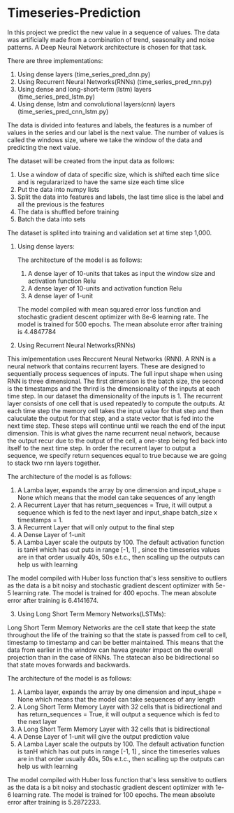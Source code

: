 # Timeseries-Prediction
In this project we predict the new value in  a sequence of values. The data was artificially made from a combination of trend, seasonality and noise patterns. A Deep Neural Network architecture is chosen for that  task.   

There are three implementations:   
1. Using dense layers  (time_series_pred_dnn.py)
2. Using Recurrent Neural Networks(RNNs)  (time_series_pred_rnn.py)
2. Using dense and long-short-term (lstm) layers  (time_series_pred_lstm.py)
3. Using dense, lstm and convolutional layers(cnn) layers  (time_series_pred_cnn_lstm.py)

The data is divided into features and labels, the features is a number of values in the series and our label is the next value. The number of values is called the windows size, where we take the window of the data and predicting the next value.

The dataset will be created from the input data as follows:  
1. Use a window of data of specific size, which is shifted each time slice and is regulararized to have the same size each time slice  
2. Put the data into numpy lists  
3. Split the data into features and labels, the last time slice is the label and all the previous is the features  
4. The data is shuffled before training  
5. Batch the data into sets  

The dataset is splited into training and validation set at time step 1,000.

1. Using dense layers:

    The architecture of the model is as follows:
    1. A dense layer of 10-units that takes as input the window size and activation function Relu
    2. A dense layer of 10-units  and activation function Relu
    3. A dense layer of 1-unit

    The model compiled with mean squared error loss function and stochastic gradient descent optimizer with 8e-6 learning rate. 
    The model is trained for 500 epochs. The mean absolute error after training is 4.4847784 


2. Using Recurrent Neural Networks(RNNs) 

This imlpementation uses Reccurent Neural Networks (RNN). A RNN is a neural network that contains recurrent layers. These are designed to sequentially process sequences of inputs.  The full input shape when using RNN is three dimensional. The first dimension is the batch size, the second is the timestamps and the thrird is the dimensionality of the inputs at each time step. In our dataset tha dimensionality of the inputs is 1.
The recurrent layer consists of one cell that is used repeatedly to compute the outputs. At each time step the memory cell takes the input value for that step and then caluculate the output for that step, and a state vector that is fed into the next time step. These steps will continue until we reach the end of the input dimension. This is what gives the name recurrent neual network, because the output recur due to the output of the cell, a one-step being fed back into itself to the next time step. In order the recurrent layer to output a sequence, we specify return sequences equal to true because we are going to stack two rnn layers together.

The architecture of the model is as follows:
1. A Lamba layer, expands the array by one dimension and input_shape = None which means that the model can take sequences of any length
2. A Recurrent Layer that has return_sequences = True, it will output a sequence which is fed to the next layer and input_shape batch_size x timestamps = 1.
3. A Recurrent Layer that will only output to the final step
4. A Dense Layer of 1-unit
5. A Lamba Layer scale the outputs by 100. The default activation function is tanH which has out puts in range [-1, 1] , since the timeseries values are in that order usually 40s, 50s e.t.c., then scalling up the outputs can help us with learning

The model compiled with Huber loss function  that's less sensitive to outliers as the data is a bit noisy and stochastic gradient descent optimizer with 5e-5 learning rate. 
The model is trained for 400 epochs. The mean absolute error after training is 6.4141674.


3. Using Long Short Term Memory Networks(LSTMs):

Long Short Term Memory Networks are the cell state that keep the state throughout the life of the training so that the state is passed from cell to cell, timestamp to timestamp and can be better maintained. This means that the data from earlier in the window can havea greater impact on the overall projection than in the case of RNNs. The statecan also be bidirectional so that state moves forwards and backwards. 


The architecture of the model is as follows:
1. A Lamba layer, expands the array by one dimension and input_shape = None which means that the model can take sequences of any length
2. A Long Short Term Memory Layer with 32 cells that is bidirectional and has return_sequences = True, it will output a sequence which is fed to the next layer
3. A Long Short Term Memory Layer with 32 cells that is bidirectional 
4. A Dense Layer of 1-unit will give the output prediction value
5. A Lamba Layer scale the outputs by 100. The default activation function is tanH which has out puts in range [-1, 1] , since the timeseries values are in that order usually 40s, 50s e.t.c., then scalling up the outputs can help us with learning

The model compiled with Huber loss function  that's less sensitive to outliers as the data is a bit noisy and stochastic gradient descent optimizer with 1e-6 learning rate. 
The model is trained for 100 epochs. The mean absolute error after training is 5.2872233.


